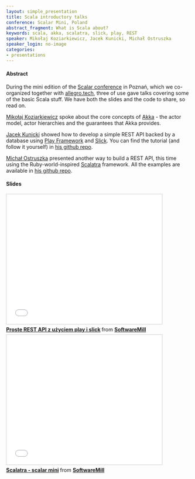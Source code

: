 ```yaml
---
layout: simple_presentation
title: Scala introductory talks
conference: Scalar Mini, Poland
abstract_fragment: What is Scala about?
keywords: scala, akka, scalatra, slick, play, REST
speaker: Mikołaj Koziarkiewicz, Jacek Kunicki, Michał Ostruszka
speaker_login: no-image
categories:
- presentations
---
```


#### Abstract

During the mini edition of the [Scalar conference](http://scalar-conf.com/) in Poznań, which we co-organized together with [allegro.tech](http://allegrotech.io/), three of use gave talks covering some of the basic Scala stuff. We have both the slides and the code to share, so read on.

[Mikołaj Koziarkiewicz](http://mikołak.net/) spoke about the core concepts of [Akka](http://akka.io/) - the actor model, actor hierarchies and the guarantees that Akka provides.

[Jacek Kunicki](https://twitter.com/rucek) showed how to develop a simple REST API backed by a database using [Play Framework](https://www.playframework.com/) and [Slick](http://slick.typesafe.com/). You can find the tutorial (and follow it yourself) in [his github repo](https://github.com/rucek/play-slick-quickstart). 

[Michał Ostruszka](https://twitter.com/mostruszka) presented another way to build a REST API, this time using the Ruby-world-inspired [Scalatra](http://www.scalatra.org/) framework. All the examples are available in [his github repo](https://github.com/mostr/scalatra-demo-scalar-mini). 

#### Slides

<iframe src="//www.slideshare.net/slideshow/embed_code/key/GcZyvmtSclhO7D" width="425" height="355" frameborder="0" marginwidth="0" marginheight="0" scrolling="no" style="border:1px solid #CCC; border-width:1px; margin-bottom:5px; max-width: 100%;" allowfullscreen> </iframe> <div style="margin-bottom:5px"> <strong> <a href="//www.slideshare.net/SoftwareMill/proste-rest-api-z-uzyciem-play-i-slick" title="Proste REST API z użyciem play i slick" target="_blank">Proste REST API z użyciem play i slick</a> </strong> from <strong><a href="//www.slideshare.net/SoftwareMill" target="_blank">SoftwareMill</a></strong> </div>

<iframe src="//www.slideshare.net/slideshow/embed_code/key/Blz0tl4svsHRoc" width="425" height="355" frameborder="0" marginwidth="0" marginheight="0" scrolling="no" style="border:1px solid #CCC; border-width:1px; margin-bottom:5px; max-width: 100%;" allowfullscreen> </iframe> <div style="margin-bottom:5px"> <strong> <a href="//www.slideshare.net/SoftwareMill/scalatra-scalar-mini" title="Scalatra - scalar mini" target="_blank">Scalatra - scalar mini</a> </strong> from <strong><a href="//www.slideshare.net/SoftwareMill" target="_blank">SoftwareMill</a></strong> </div>